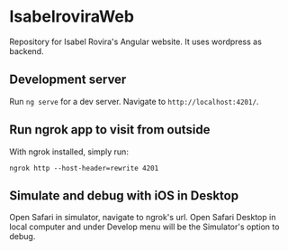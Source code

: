 # IsabelroviraWeb

Repository for Isabel Rovira's Angular website. It uses wordpress as backend.

## Development server

Run `ng serve` for a dev server. Navigate to `http://localhost:4201/`.

## Run ngrok app to visit from outside

With ngrok installed, simply run:

`ngrok http --host-header=rewrite 4201`

## Simulate and debug with iOS in Desktop

Open Safari in simulator, navigate to ngrok's url. Open Safari Desktop in local computer and under Develop menu will be the Simulator's option to debug. 
